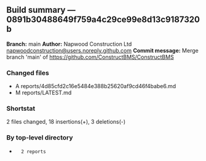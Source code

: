 ## Build summary — 0891b30488649f759a4c29ce99e8d13c9187320b

**Branch:** main **Author:** Napwood Construction Ltd <napwoodconstruction@users.noreply.github.com>
**Commit message:** Merge branch 'main' of https://github.com/ConstructBMS/ConstructBMS

### Changed files

- A reports/4d85cfd2c16e5484e388b25620af9cd46f4babe6.md
- M reports/LATEST.md

### Shortstat

2 files changed, 18 insertions(+), 3 deletions(-)

### By top-level directory

-       2 reports
